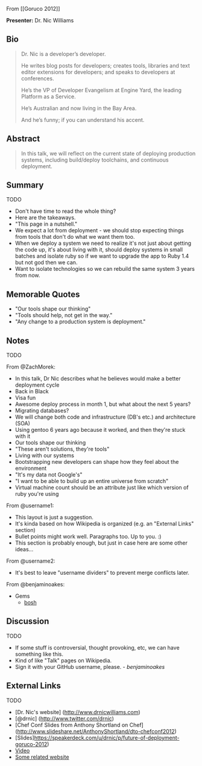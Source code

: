 From [[Goruco 2012]]

**Presenter:** Dr. Nic Williams

## Bio

> Dr. Nic is a developer’s developer.
>
> He writes blog posts for developers; creates tools, libraries and text editor extensions for developers; and speaks to developers at conferences.
>
> He’s the VP of Developer Evangelism at Engine Yard, the leading Platform as a Service.
>
> He’s Australian and now living in the Bay Area.
>
> And he’s funny; if you can understand his accent.

## Abstract

> In this talk, we will reflect on the current state of deploying production systems, including build/deploy toolchains, and continuous deployment.

## Summary

TODO

* Don't have time to read the whole thing?
* Here are the takeaways.
* "This page in a nutshell."
* We expect a lot from deployment - we should stop expecting things from tools that don't do what we want them too. 
* When we deploy a system we need to realize it's not just about getting the code up, it's about living with it, should deploy systems in small batches and isolate ruby so if we want to upgrade the app to Ruby 1.4 but not god then we can. 
* Want to isolate technologies so we can rebuild the same system 3 years from now.

## Memorable Quotes

* "Our tools shape our thinking"
* "Tools should help, not get in the way."
* "Any change to a production system is deployment."

## Notes

TODO

From @ZachMorek:

* In this talk, Dr Nic describes what he believes would make a better deployment cycle
* Back in Black
* Visa fun
* Awesome deploy process in month 1, but what about the next 5 years?
* Migrating databases?
* We will change both code and infrastructure (DB's etc.) and architecture (SOA)
* Using gentoo 6 years ago because it worked, and then they're stuck with it
* Our tools shape our thinking
* "These aren't solutions, they're tools"
* Living with our systems
* Bootstrapping new developers can shape how they feel about the environment
* "It's my data not Google's"
* "I want to be able to build up an entire universe from scratch"
* Virtual machine count should be an attribute just like which version of ruby you're using

From @username1:

* This layout is just a suggestion.
* It's kinda based on how Wikipedia is organized (e.g. an "External Links" section)
* Bullet points might work well.  Paragraphs too.  Up to you.  :)
* This section is probably enough, but just in case here are some other ideas...

From @username2:

* It's best to leave "username dividers" to prevent merge conflicts later.

From @benjaminoakes:

* Gems
    * [bosh](https://github.com/cloudfoundry/bosh)

## Discussion

TODO

* If some stuff is controversial, thought provoking, etc, we can have something like this.
* Kind of like "Talk" pages on Wikipedia.
* Sign it with your GitHub username, please.  - _benjaminoakes_

## External Links

TODO

* [Dr. Nic's website] (http://www.drnicwilliams.com)
* [@drnic] (http://www.twitter.com/drnic)
* [Chef Conf Slides from Anthony Shortland on Chef] (http://www.slideshare.net/AnthonyShortland/dto-chefconf2012)
* [Slides]https://speakerdeck.com/u/drnic/p/future-of-deployment-goruco-2012)
* [Video](http://www.example.com/)
* [Some related website](http://www.example.com/)